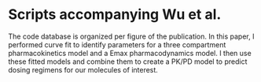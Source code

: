 # Scripts accompanying Wu et al.
The code database is organized per figure of the publication.
In this paper, I performed curve fit to identify parameters for a three compartment pharmacokinetics model and a Emax pharmacodynamics model. I then use these fitted models and combine them to create a PK/PD model to predict dosing regimens for our molecules of interest. 
